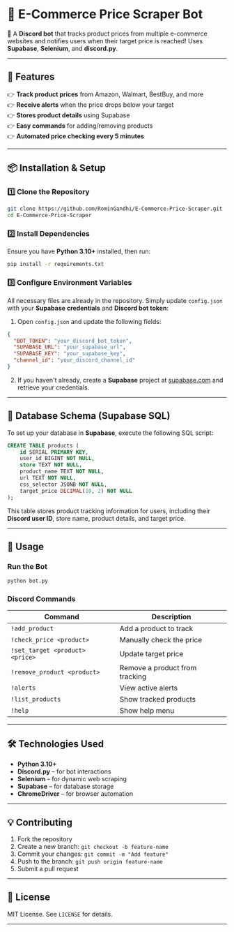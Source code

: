 # **📌 E-Commerce Price Scraper Bot**  
🚀 A **Discord bot** that tracks product prices from multiple e-commerce websites and notifies users when their target price is reached! Uses **Supabase**, **Selenium**, and **discord.py**.

---

## **📝 Features**  
👉 **Track product prices** from Amazon, Walmart, BestBuy, and more  
👉 **Receive alerts** when the price drops below your target  
👉 **Stores product details** using Supabase  
👉 **Easy commands** for adding/removing products  
👉 **Automated price checking every 5 minutes**  

---

## **📦 Installation & Setup**  

### **1️⃣ Clone the Repository**  
```bash
git clone https://github.com/RominGandhi/E-Commerce-Price-Scraper.git
cd E-Commerce-Price-Scraper
```

### **2️⃣ Install Dependencies**  
Ensure you have **Python 3.10+** installed, then run:  
```bash
pip install -r requirements.txt
```

### **3️⃣ Configure Environment Variables**  
All necessary files are already in the repository. Simply update `config.json` with your **Supabase credentials** and **Discord bot token**:

1. Open `config.json` and update the following fields:
```json
{
  "BOT_TOKEN": "your_discord_bot_token",
  "SUPABASE_URL": "your_supabase_url",
  "SUPABASE_KEY": "your_supabase_key",
  "channel_id": "your_discord_channel_id"
}
```

2. If you haven't already, create a **Supabase** project at [supabase.com](https://supabase.com) and retrieve your credentials.

---

## **📂 Database Schema (Supabase SQL)**  
To set up your database in **Supabase**, execute the following SQL script:

```sql
CREATE TABLE products (
    id SERIAL PRIMARY KEY,
    user_id BIGINT NOT NULL,
    store TEXT NOT NULL,
    product_name TEXT NOT NULL,
    url TEXT NOT NULL,
    css_selector JSONB NOT NULL,
    target_price DECIMAL(10, 2) NOT NULL
);
```

This table stores product tracking information for users, including their **Discord user ID**, store name, product details, and target price.

---

## **📌 Usage**  

### **Run the Bot**  
```bash
python bot.py
```

### **Discord Commands**  
| Command | Description |
|---------|-------------|
| `!add_product` | Add a product to track |
| `!check_price <product>` | Manually check the price |
| `!set_target <product> <price>` | Update target price |
| `!remove_product <product>` | Remove a product from tracking |
| `!alerts` | View active alerts |
| `!list_products` | Show tracked products |
| `!help` | Show help menu |

---

## **🛠️ Technologies Used**  
- **Python 3.10+**  
- **Discord.py** – for bot interactions  
- **Selenium** – for dynamic web scraping  
- **Supabase** – for database storage  
- **ChromeDriver** – for browser automation  

---

## **💡 Contributing**  
1. Fork the repository  
2. Create a new branch: `git checkout -b feature-name`  
3. Commit your changes: `git commit -m "Add feature"`  
4. Push to the branch: `git push origin feature-name`  
5. Submit a pull request  

---

## **📝 License**  
MIT License. See `LICENSE` for details.  

---
